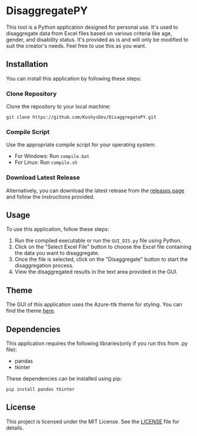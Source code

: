 # DisaggregatePY

This tool is a Python application designed for personal use. It's used to disaggregate data from Excel files based on various criteria like age, gender, and disability status. It's provided as is and will only be modified to suit the creator's needs. Feel free to use this as you want.

## Installation

You can install this application by following these steps:

### Clone Repository

Clone the repository to your local machine:

```
git clone https://github.com/KoshysDev/DisaggregatePY.git
```


### Compile Script

Use the appropriate compile script for your operating system:

- For Windows: Run `compile.bat`
- For Linux: Run `compile.sh`

### Download Latest Release

Alternatively, you can download the latest release from the [releases page](<https://github.com/KoshysDev/DisaggregatePY/releases>) and follow the instructions provided.

## Usage

To use this application, follow these steps:

1. Run the compiled executable or run the `GUI_DIS.py` file using Python.
2. Click on the "Select Excel File" button to choose the Excel file containing the data you want to disaggregate.
3. Once the file is selected, click on the "Disaggregate" button to start the disaggregation process.
4. View the disaggregated results in the text area provided in the GUI.

## Theme

The GUI of this application uses the Azure-ttk theme for styling. You can find the theme [here](https://github.com/rdbende/Azure-ttk-theme).

## Dependencies

This application requires the following libraries(only if you run this from .py file):

- pandas
- tkinter

These dependencies can be installed using pip:

```
pip install pandas tkinter
```

## License

This project is licensed under the MIT License. See the [LICENSE](LICENSE) file for details.

